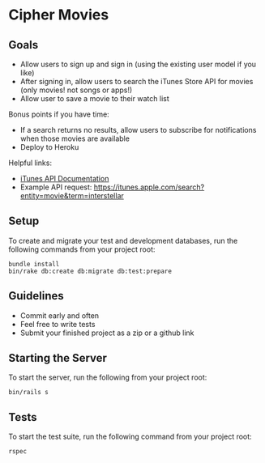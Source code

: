 # Cipher Movies

## Goals

* Allow users to sign up and sign in (using the existing user model if you like)
* After signing in, allow users to search the iTunes Store API for movies (only movies! not songs or apps!)
* Allow user to save a movie to their watch list

Bonus points if you have time:

* If a search returns no results, allow users to subscribe for notifications when those movies are available
* Deploy to Heroku

Helpful links:

* [iTunes API Documentation](https://www.apple.com/itunes/affiliates/resources/documentation/itunes-store-web-service-search-api.html#searching)
* Example API request: <https://itunes.apple.com/search?entity=movie&term=interstellar>

## Setup

To create and migrate your test and development databases, run the following commands from your project root:

```shell
bundle install
bin/rake db:create db:migrate db:test:prepare
```

## Guidelines

* Commit early and often
* Feel free to write tests
* Submit your finished project as a zip or a github link

## Starting the Server

To start the server, run the following from your project root:

```shell
bin/rails s
```

## Tests

To start the test suite, run the following command from your project root:

```shell
rspec
```
